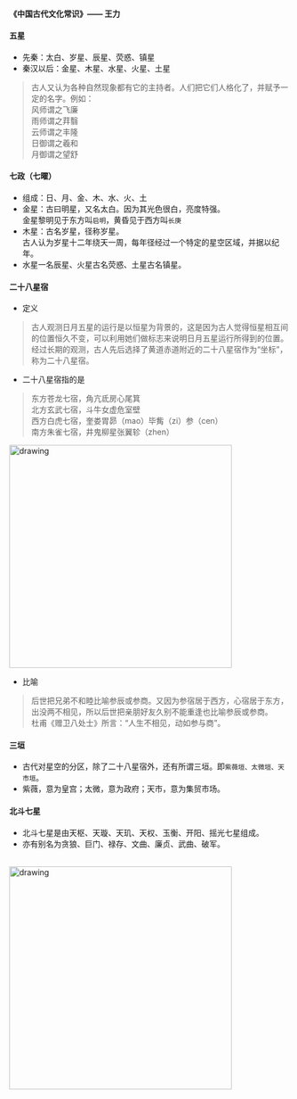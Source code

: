 #### 《中国古代文化常识》—— 王力

#### 五星
- 先秦：太白、岁星、辰星、荧惑、镇星
- 秦汉以后：金星、木星、水星、火星、土星
> 古人又认为各种自然现象都有它的主持者。人们把它们人格化了，并赋予一定的名字。例如：<br>
> 风师谓之飞廉<br>
> 雨师谓之荓翳<br>
> 云师谓之丰隆<br>
> 日御谓之羲和<br>
> 月御谓之望舒

#### 七政（七曜）
- 组成：日、月、金、木、水、火、土
- 金星：古曰明星，又名太白。因为其光色很白，亮度特强。<br>
    金星黎明见于东方叫`启明`，黄昏见于西方叫`长庚`
- 木星：古名岁星，径称岁星。<br>
    古人认为岁星十二年绕天一周，每年径经过一个特定的星空区域，并据以纪年。
- 水星一名辰星、火星古名荧惑、土星古名镇星。

#### 二十八星宿
- 定义
> 古人观测日月五星的运行是以恒星为背景的，这是因为古人觉得恒星相互间的位置恒久不变，可以利用她们做标志来说明日月五星运行所得到的位置。经过长期的观测，古人先后选择了黄道赤道附近的二十八星宿作为“坐标”，称为二十八星宿。

- 二十八星宿指的是
> 东方苍龙七宿，角亢氐房心尾箕<br>
> 北方玄武七宿，斗牛女虚危室壁<br>
> 西方白虎七宿，奎娄胃昴（mao）毕觜（zi）参（cen）<br>
> 南方朱雀七宿，井鬼柳星张翼轸（zhen）

<img src="https://i.loli.net/2020/08/31/2PZaCKz34vjRQ7k.jpg" alt="drawing" width="400">

- 比喻
> 后世把兄弟不和睦比喻参辰或参商。又因为参宿居于西方，心宿居于东方，出没两不相见，所以后世把亲朋好友久别不能重逢也比喻参辰或参商。<br>
> 杜甫《赠卫八处士》所言：“人生不相见，动如参与商”。

#### 三垣
- 古代对星空的分区，除了二十八星宿外，还有所谓三垣。即`紫薇垣、太微垣、天市垣`。
- 紫薇，意为皇宫；太微，意为政府；天市，意为集贸市场。

#### 北斗七星
- 北斗七星是由天枢、天璇、天玑、天权、玉衡、开阳、摇光七星组成。
- 亦有别名为贪狼、巨门、禄存、文曲、廉贞、武曲、破军。<br><br>

<img src="https://i.loli.net/2020/08/31/WhDsXqAVSGz3fCu.jpg" alt="drawing" width="400">
